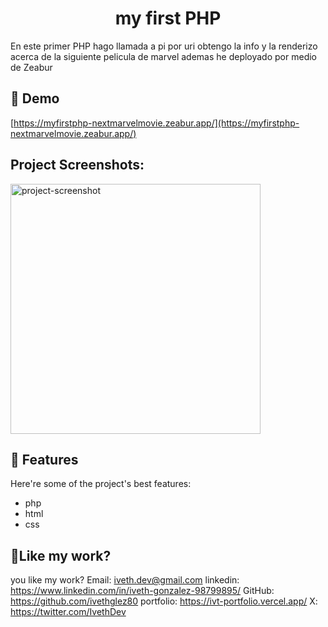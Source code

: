 <h1 align="center" id="title">my first PHP</h1>

<p id="description">En este primer PHP hago llamada a pi por uri obtengo la info y la renderizo acerca de la siguiente pelicula de marvel ademas he deployado por medio de Zeabur</p>

<h2>🚀 Demo</h2>

[https://myfirstphp-nextmarvelmovie.zeabur.app/](https://myfirstphp-nextmarvelmovie.zeabur.app/)

<h2>Project Screenshots:</h2>

<img src="https://i.ibb.co/vP9xpT5/myfirstphp.jpg" alt="project-screenshot" width="400" height=" 400/">

  
  
<h2>🧐 Features</h2>

Here're some of the project's best features:

*   php
*   html
*   css

<h2>💖Like my work?</h2>

you like my work? Email: iveth.dev@gmail.com linkedin: https://www.linkedin.com/in/iveth-gonzalez-98799895/ GitHub: https://github.com/ivethglez80 portfolio: https://ivt-portfolio.vercel.app/ X: https://twitter.com/IvethDev
